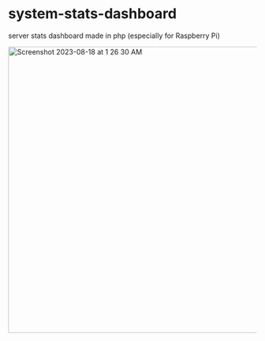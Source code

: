 # system-stats-dashboard
server stats dashboard made in php (especially for Raspberry Pi)

<img width="580" alt="Screenshot 2023-08-18 at 1 26 30 AM" src="https://github.com/abhishekjnvk/system-stats-dashboard/assets/16479428/7ae646ec-baed-495e-8aa9-2690ffd51da5">
